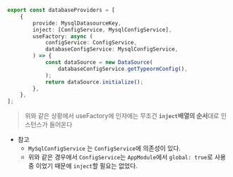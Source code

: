 ```Typescript
export const databaseProviders = [
	{
		provide: MysqlDatasourceKey,
		inject: [ConfigService, MysqlConfigService],
		useFactory: async (
			configService: ConfigService,
			databaseConfigService: MysqlConfigService,
		) => {
			const dataSource = new DataSource(
				databaseConfigService.getTypeormConfig(),
			);
			return dataSource.initialize();
		},
	},
];
```

> 위와 같은 상황에서 useFactory에 인자에는 무조건 **`inject`배열의 순서**대로 인스턴스가 들어온다

- 참고
	- `MySqlConfigService` 는  `ConfigService`에 의존성이 있다.
	- 위와 같은 경우에서 `ConfigService`는 `AppModule`에서 `global: true`로 사용 중 이었기 때문에 `inject`할 필요는 없었다.
